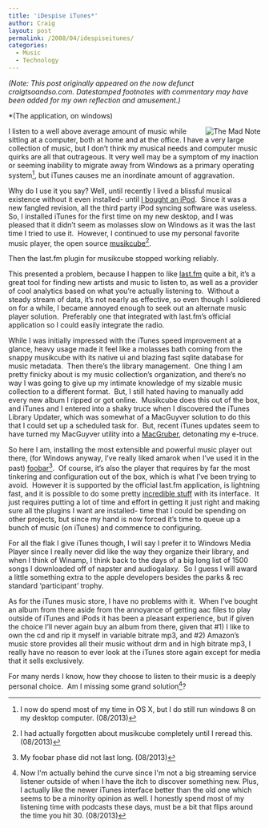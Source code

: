 ```yaml
---
title: 'iDespise iTunes*'
author: Craig
layout: post
permalink: /2008/04/idespiseitunes/
categories:
  - Music
  - Technology
---
```

*(Note: This post originally appeared on the now defunct craigtsoandso.com. Datestamped footnotes with commentary may have been added for my own reflection and amusement.)*

*(The application, on windows)

<div style="float: right; margin-left: 5px;"><img src="/images/themadnote.jpg" alt="The Mad Note" title="I'm pretty sure I drew the face on this note with MSPaint"/></div>

I listen to a well above average amount of music while sitting at a computer, both at home and at the office. I have a very large collection of music, but I don’t think my musical needs and computer music quirks are all that outrageous. It very well may be a symptom of my inaction or seeming inability to migrate away from Windows as a primary operating system[^1], but iTunes causes me an inordinate amount of aggravation.

 [^1]: I now do spend most of my time in OS X, but I do still run windows 8 on my desktop computer. (08/2013) 

Why do I use it you say? Well, until recently I lived a blissful musical existence without it even installed- until [I bought an iPod][1].  Since it was a new fangled revision, all the third party iPod syncing software was useless.  So, I installed iTunes for the first time on my new desktop, and I was pleased that it didn’t seem as molasses slow on Windows as it was the last time I tried to use it.  However, I continued to use my personal favorite music player, the open source [musikcube][2][^2].

 [1]: /2007/09/12/ok-fine-but-keep-those-stupid-white-headphones-away-from-me/
 [2]: http://www.musikcube.com/
 [^2]: I had actually forgotten about musikcube completely until I reread this. (08/2013)

Then the last.fm plugin for musikcube stopped working reliably.

This presented a problem, because I happen to like [last.fm][4] quite a bit, it’s a great tool for finding new artists and music to listen to, as well as a provider of cool analytics based on what you’re actually listening to.  Without a steady stream of data, it’s not nearly as effective, so even though I soldiered on for a while, I became annoyed enough to seek out an alternate music player solution.  Preferably one that integrated with last.fm’s official application so I could easily integrate the radio.

 [4]: http://last.fm

While I was initially impressed with the iTunes speed improvement at a glance, heavy usage made it feel like a molasses bath coming from the snappy musikcube with its native ui and blazing fast sqlite database for music metadata.  Then there’s the library management.  One thing I am pretty finicky about is my music collection’s organization, and there’s no way I was going to give up my intimate knowledge of my sizable music collection to a different format.  But, I still hated having to manually add every new album I ripped or got online.  Musikcube does this out of the box, and iTunes and I entered into a shaky truce when I discovered the iTunes Library Updater, which was somewhat of a MacGuyver solution to do this that I could set up a scheduled task for.  But, recent iTunes updates seem to have turned my MacGuyver utility into a [MacGruber][5], detonating my e-truce.

 [5]: http://www.hulu.com/watch/1450/saturday-night-live-macgruber

So here I am, installing the most extensible and powerful music player out there, (for Windows anyway, I’ve really liked amarok when I’ve used it in the past) [foobar][6][^3].  Of course, it’s also the player that requires by far the most tinkering and configuration out of the box, which is what I’ve been trying to avoid.  However it is supported by the official last.fm application, is lightning fast, and it is possible to do some pretty [incredible stuff][7] with its interface.  It just requires putting a lot of time and effort in getting it just right and making sure all the plugins I want are installed- time that I could be spending on other projects, but since my hand is now forced it’s time to queue up a bunch of music (on iTunes) and commence to configuring.

 [6]: http://www.foobar2000.org/
 [7]: http://customize.org/foobar/skins/50786
 [^3]: My foobar phase did not last long. (08/2013) 

For all the flak I give iTunes though, I will say I prefer it to Windows Media Player since I really never did like the way they organize their library, and when I think of Winamp, I think back to the days of a big long list of 1500 songs I downloaded off of napster and audiogalaxy.  So I guess I will award a little something extra to the apple developers besides the parks & rec standard ‘participant’ trophy.

As for the iTunes music store, I have no problems with it.  When I’ve bought an album from there aside from the annoyance of getting aac files to play outside of iTunes and iPods it has been a pleasant experience, but if given the choice I’ll never again buy an album from there, given that #1) I like to own the cd and rip it myself in variable bitrate mp3, and #2) Amazon’s music store provides all their music without drm and in high bitrate mp3, I really have no reason to ever look at the iTunes store again except for media that it sells exclusively.

For many nerds I know, how they choose to listen to their music is a deeply personal choice.  Am I missing some grand solution[^4]?

 [^4]: Now I'm actually behind the curve since I'm not a big streaming service listener outside of when I have the itch to discover something new. Plus, I actually like the newer iTunes interface better than the old one which seems to be a minority opinion as well. I honestly spend most of my listening time with podcasts these days, must be a bit that flips around the time you hit 30. (08/2013) 